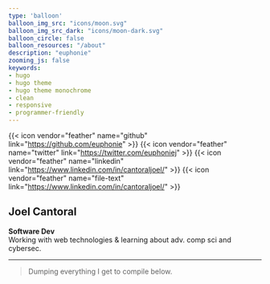```yaml
---
type: 'balloon'
balloon_img_src: "icons/moon.svg"
balloon_img_src_dark: "icons/moon-dark.svg"
balloon_circle: false
balloon_resources: "/about"
description: "euphonie"
zooming_js: false
keywords:
- hugo
- hugo theme
- hugo theme monochrome
- clean
- responsive
- programmer-friendly
---
```


{{< icon vendor="feather" name="github" link="https://github.com/euphonie" >}}
{{< icon vendor="feather" name="twitter" link="https://twitter.com/euphoniej" >}}
{{< icon vendor="feather" name="linkedin" link="https://www.linkedin.com/in/cantoraljoel/" >}}
{{< icon vendor="feather" name="file-text" link="https://www.linkedin.com/in/cantoraljoel/" >}}

## Joel Cantoral 
**Software Dev**\
Working with web technologies & learning about adv. comp sci and cybersec.
***
> Dumping everything I get to compile below.
